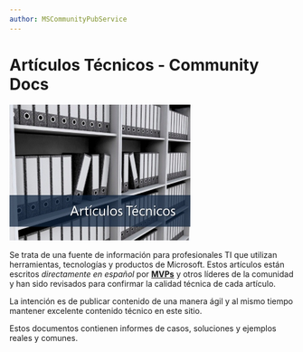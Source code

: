 ```yaml
---
author: MSCommunityPubService
---
```



# Artículos Técnicos - Community Docs

![](./img/minitel.png)

Se trata de una fuente de información para profesionales TI que utilizan herramientas, tecnologías y productos de Microsoft. Estos artículos están escritos *directamente en español* por [**MVPs**](https://mvp.microsoft.com/) y otros líderes de la comunidad y han sido revisados para confirmar la calidad técnica de cada artículo. 


La intención es de publicar contenido de una manera ágil y al mismo tiempo mantener excelente contenido técnico en este sitio.

Estos documentos contienen informes de casos, soluciones y ejemplos reales y comunes.
